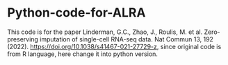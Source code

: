 # Python-code-for-ALRA
This code is for the paper Linderman, G.C., Zhao, J., Roulis, M. et al. Zero-preserving imputation of single-cell RNA-seq data. Nat Commun 13, 192 (2022). https://doi.org/10.1038/s41467-021-27729-z, since original code is from R language, here change it into python version.
